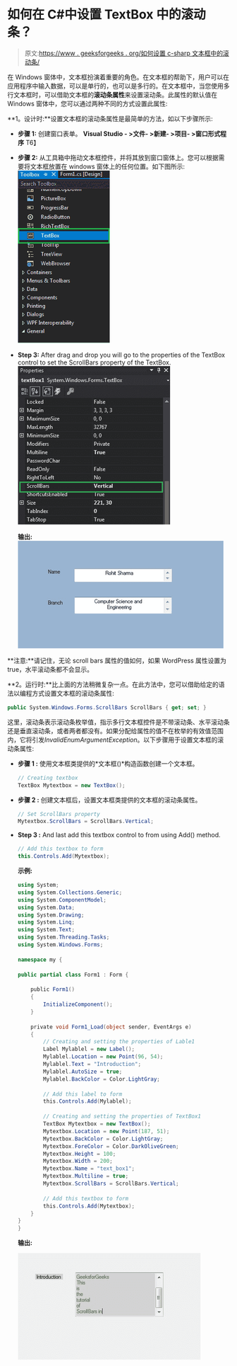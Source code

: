 # 如何在 C#中设置 TextBox 中的滚动条？

> 原文:[https://www . geeksforgeeks . org/如何设置 c-sharp 文本框中的滚动条/](https://www.geeksforgeeks.org/how-to-set-scrollbar-in-textbox-in-c-sharp/)

在 Windows 窗体中，文本框扮演着重要的角色。在文本框的帮助下，用户可以在应用程序中输入数据，可以是单行的，也可以是多行的。在文本框中，当您使用多行文本框时，可以借助文本框的**滚动条属性**来设置滚动条。此属性的默认值在 Windows 窗体中，您可以通过两种不同的方式设置此属性:

**1。设计时:**设置文本框的滚动条属性是最简单的方法，如以下步骤所示:

*   **步骤 1:** 创建窗口表单。
    **Visual Studio - >文件- >新建- >项目- >窗口形式程序**
    T6】
*   **步骤 2:** 从工具箱中拖动文本框控件，并将其放到窗口窗体上。您可以根据需要将文本框放置在 windows 窗体上的任何位置。如下图所示:
    ![](img/8e87d7ada0cbe1b13c3da2e0ee56d22e.png)
*   **Step 3:** After drag and drop you will go to the properties of the TextBox control to set the ScrollBars property of the TextBox.
    ![](img/8d73184737831805fce2440e912ebaf3.png)

    **输出:**
    ![](img/ea5561e205ef5204b0c35d0d849185ed.png)

**注意:**请记住，无论 scroll bars 属性的值如何，如果 WordPress 属性设置为 true，水平滚动条都不会显示。

**2。运行时:**比上面的方法稍微复杂一点。在此方法中，您可以借助给定的语法以编程方式设置文本框的滚动条属性:

```cs
public System.Windows.Forms.ScrollBars ScrollBars { get; set; }
```

这里，滚动条表示滚动条枚举值，指示多行文本框控件是不带滚动条、水平滚动条还是垂直滚动条，或者两者都没有。如果分配给属性的值不在枚举的有效值范围内，它将引发*InvalidEnumArgumentException*。以下步骤用于设置文本框的滚动条属性:

*   **步骤 1 :** 使用文本框类提供的*文本框()*构造函数创建一个文本框。

    ```cs
    // Creating textbox
    TextBox Mytextbox = new TextBox();

    ```

*   **步骤 2 :** 创建文本框后，设置文本框类提供的文本框的滚动条属性。

    ```cs
    // Set ScrollBars property
    Mytextbox.ScrollBars = ScrollBars.Vertical;

    ```

*   **Step 3 :** And last add this textbox control to from using Add() method.

    ```cs
    // Add this textbox to form
    this.Controls.Add(Mytextbox);

    ```

    **示例:**

    ```cs
    using System;
    using System.Collections.Generic;
    using System.ComponentModel;
    using System.Data;
    using System.Drawing;
    using System.Linq;
    using System.Text;
    using System.Threading.Tasks;
    using System.Windows.Forms;

    namespace my {

    public partial class Form1 : Form {

        public Form1()
        {
            InitializeComponent();
        }

        private void Form1_Load(object sender, EventArgs e)
        {
            // Creating and setting the properties of Lable1
            Label Mylablel = new Label();
            Mylablel.Location = new Point(96, 54);
            Mylablel.Text = "Introduction";
            Mylablel.AutoSize = true;
            Mylablel.BackColor = Color.LightGray;

            // Add this label to form
            this.Controls.Add(Mylablel);

            // Creating and setting the properties of TextBox1
            TextBox Mytextbox = new TextBox();
            Mytextbox.Location = new Point(187, 51);
            Mytextbox.BackColor = Color.LightGray;
            Mytextbox.ForeColor = Color.DarkOliveGreen;
            Mytextbox.Height = 100;
            Mytextbox.Width = 200;
            Mytextbox.Name = "text_box1";
            Mytextbox.Multiline = true;
            Mytextbox.ScrollBars = ScrollBars.Vertical;

            // Add this textbox to form
            this.Controls.Add(Mytextbox);
        }
    }
    }
    ```

    **输出:**

    ![](img/a43c389ba0f4a84e3615e29d263537e0.png)